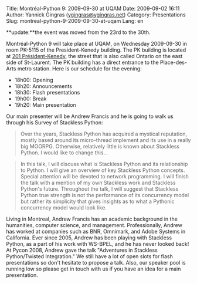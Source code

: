Title: Montréal-Python 9: 2009-09-30 at UQAM
Date: 2009-09-02 16:11
Author: Yannick Gingras (ygingras@ygingras.net)
Category: Presentations
Slug: montreal-python-9-2009-09-30-at-uqam
Lang: en

<!--:en-->**update:**the event was moved from the 23rd to the 30th.
Montréal-Python 9 will take place at UQAM, on Wednesday 2009-09-30 in
room PK-5115 of the President-Kenedy building. The PK building is
located at [201 Président-Kenedy][], the street that is also called
Ontario on the east side of St-Laurent. The PK building has a direct
entrance to the Place-des-Arts metro station. Here is our schedule for
the evening:

-   18h00: Opening
-   18h20: Announcements
-   18h30: Flash presentations
-   19h00: Break
-   19h20: Main presentation

Our main presenter will be Andrew Francis and he is going to walk us
through his Survey of Stackless Python:

> Over the years, Stackless Python has acquired a mystical reputation,
> mostly based around its micro-thread implement and its use in a really
> big MOORPG. Otherwise, relatively little is known about Stackless
> Python. I would like to change this...

> In this talk, I will discuss what is Stackless Python and its
> relationship to Python. I will give an overview of key Stackless
> Python concepts. Special attention will be devoted to network
> programming. I will finish the talk with a mention of my own Stackless
> work and Stackless Python's future. Throughout the talk, I will
> suggest that Stackless Python true strength is not the performance of
> its concurrency model but rather its simplicity that gives insights as
> to what a Pythonic concurrency model would look like.

Living in Montreal, Andrew Francis has an academic background in the
humanities, computer science, and management. Professionally, Andrew has
worked at companies such as BNR, Omnimark, and Adobe Systems in
California. Ever since 2005, Andrew has been playing with Stackless
Python, as a part of his work with WS-BPEL, and he has never looked
back! At Pycon 2008, Andrew gave the talk "Adventures in Stackless
Python/Twisted Integration." We still have a lot of open slots for flash
presentations so don't hesitate to propose a talk. Also, our speaker
pool is running low so please get in touch with us if you have an idea
for a main presentation.

  [201 Président-Kenedy]: http://www.uqam.ca/campus/pavillons/pk.htm
